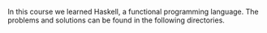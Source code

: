 In this course we learned Haskell, a functional programming language. The problems and solutions can be found in the following directories.
